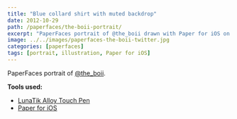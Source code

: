 ```yaml
---
title: "Blue collard shirt with muted backdrop"
date: 2012-10-29
path: /paperfaces/the-boii-portrait/
excerpt: "PaperFaces portrait of @the_boii drawn with Paper for iOS on an iPad."
image: ../../images/paperfaces-the-boii-twitter.jpg
categories: [paperfaces]
tags: [portrait, illustration, Paper for iOS]
---
```


PaperFaces portrait of [@the_boii](https://twitter.com/the_boii).

**Tools used:**

- [LunaTik Alloy Touch Pen](https://www.amazon.com/gp/product/B00821TR7G/ref=as_li_ss_tl?ie=UTF8&tag=mademist-20&linkCode=as2&camp=1789&creative=390957&creativeASIN=B00821TR7G)
- [Paper for iOS](https://paper.bywetransfer.com/)
